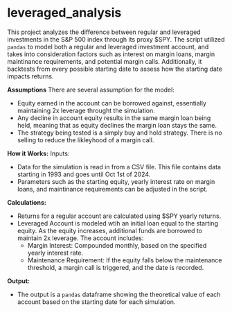 # leveraged_analysis

This project analyzes the difference between regular and leveraged investments in the S&P 500 index through its proxy $SPY. The script utilized `pandas` to model both a regular and leveraged investment account, and takes into consideration factors such as interest on margin loans, margin maintinance requirements, and potential margin calls. Additionally, it backtests from every possible starting date to assess how the starting date impacts returns.

**Assumptions**
There are several assumption for the model:
- Equity earned in the account can be borrowed against, essentially maintaining 2x leverage throught the simulation.
- Any decline in account equity results in the same margin loan being held, meaning that as equity declines the margin loan stays the same.
- The strategy being tested is a simply buy and hold strategy. There is no selling to reduce the likleyhood of a margin call.

**How it Works:**
Inputs:
- Data for the simulation is read in from a CSV file. This file contains data starting in 1993 and goes until Oct 1st of 2024.
- Parameters such as the starting equity, yearly interest rate on margin loans, and maintinance requirements can be adjusted in the script.

**Calculations:**
- Returns for a regular account are calculated using $SPY yearly returns.
- Leveraged Account is modeled wtih an initial loan equal to the starting equity. As the equity increases, additional funds are borrowed to maintain 2x leverage. The account includes:
  - Margin Interest: Compounded monthly, based on the specified yearly interest rate.
  - Maintenance Requirement: If the equity falls below the maintenance threshold, a margin call is triggered, and the date is recorded.
 
**Output:**
- The output is a `pandas` dataframe showing the theoretical value of each account based on the starting date for each simulation.
